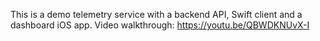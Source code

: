 This is a demo telemetry service with a backend API, Swift client and a dashboard iOS app. Video walkthrough: https://youtu.be/QBWDKNUvX-I
